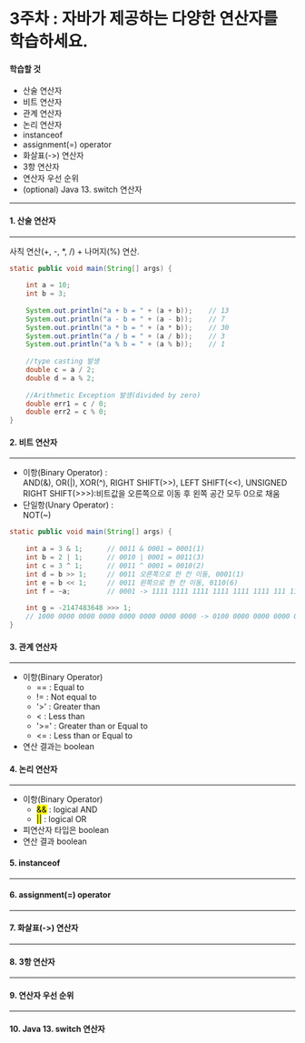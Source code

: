# 3주차 : 자바가 제공하는 다양한 연산자를 학습하세요.

#### 학습할 것  

- 산술 연산자
- 비트 연산자
- 관계 연산자
- 논리 연산자
- instanceof
- assignment(=) operator
- 화살표(->) 연산자
- 3항 연산자
- 연산자 우선 순위
- (optional) Java 13. switch 연산자

------------


#### 1. 산술 연산자  
------------
사칙 연산(+, -, *, /) + 나머지(%) 연산.  
```java
static public void main(String[] args) {
    
    int a = 10;
    int b = 3;
    
    System.out.println("a + b = " + (a + b));    // 13
    System.out.println("a - b = " + (a - b));    // 7
    System.out.println("a * b = " + (a * b));    // 30
    System.out.println("a / b = " + (a / b));    // 3
    System.out.println("a % b = " + (a % b));    // 1
    
    //type casting 발생
    double c = a / 2;
    double d = a % 2;
    
    //Arithmetic Exception 발생(divided by zero)
    double err1 = c / 0;
    double err2 = c % 0;
}
```
#### 2. 비트 연산자  
------------
- 이항(Binary Operator) :  
  AND(&), OR(|), XOR(^), RIGHT SHIFT(>>), LEFT SHIFT(<<), UNSIGNED RIGHT SHIFT(>>>):비트값을 오른쪽으로 이동 후 왼쪽 공간 모두 0으로 채움  
- 단일항(Unary Operator) :  
  NOT(~)
  
```java
static public void main(String[] args) {
    
    int a = 3 & 1;      // 0011 & 0001 = 0001(1)
    int b = 2 | 1;      // 0010 | 0001 = 0011(3)
    int c = 3 ^ 1;      // 0011 ^ 0001 = 0010(2)
    int d = b >> 1;     // 0011 오른쪽으로 한 칸 이동, 0001(1)
    int e = b << 1;     // 0011 왼쪽으로 한 칸 이동, 0110(6)
    int f = ~a;         // 0001 -> 1111 1111 1111 1111 1111 1111 111 1110
    
    int g = -2147483648 >>> 1;
    // 1000 0000 0000 0000 0000 0000 0000 0000 -> 0100 0000 0000 0000 0000 0000 0000 0000  
}
```

  
#### 3. 관계 연산자  
------------
- 이항(Binary Operator)
    - == : Equal to  
    - != : Not equal to  
    - '>'  : Greater than  
    - <  : Less than  
    - '>=' : Greater than or Equal to  
    - <= : Less than or Equal to  
 - 연산 결과는 boolean  
  

#### 4. 논리 연산자  

------------
- 이항(Binary Operator)
    - <mark>&&</mark> : logical AND  
    - <mark>||</mark> : logical OR  
 - 피연산자 타입은 boolean  
 - 연산 결과 boolean  
   

#### 5. instanceof
------------


#### 6. assignment(=) operator
------------


#### 7. 화살표(->) 연산자
------------


#### 8. 3항 연산자  
------------


#### 9. 연산자 우선 순위  
------------


#### 10. Java 13. switch 연산자  
